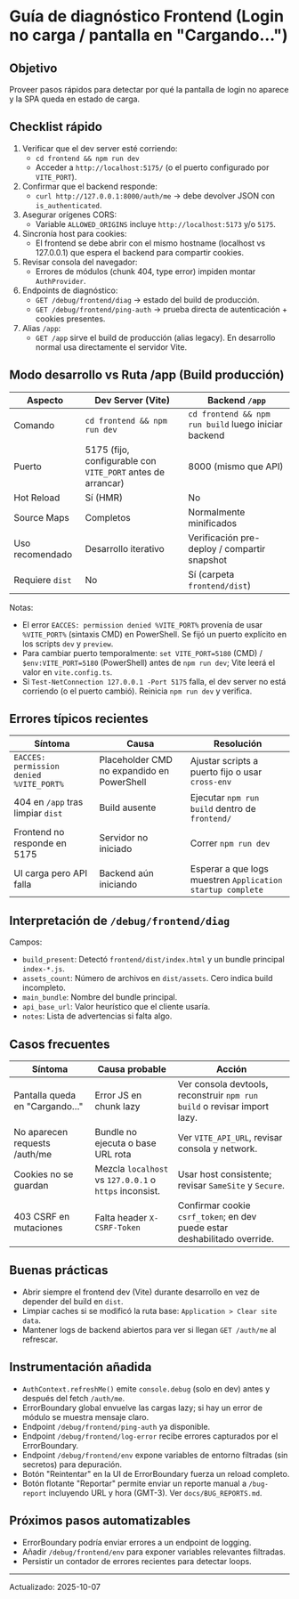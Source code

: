 <!-- NG-HEADER: Nombre de archivo: FRONTEND_DEBUG.md -->
<!-- NG-HEADER: Ubicación: docs/FRONTEND_DEBUG.md -->
<!-- NG-HEADER: Descripción: Guía de diagnóstico de frontend (login/carga) -->
<!-- NG-HEADER: Lineamientos: Ver AGENTS.md -->

# Guía de diagnóstico Frontend (Login no carga / pantalla en "Cargando…")

## Objetivo
Proveer pasos rápidos para detectar por qué la pantalla de login no aparece y la SPA queda en estado de carga.

## Checklist rápido
1. Verificar que el dev server esté corriendo:
   - `cd frontend && npm run dev`
   - Acceder a `http://localhost:5175/` (o el puerto configurado por `VITE_PORT`).
2. Confirmar que el backend responde:
   - `curl http://127.0.0.1:8000/auth/me` → debe devolver JSON con `is_authenticated`.
3. Asegurar orígenes CORS:
   - Variable `ALLOWED_ORIGINS` incluye `http://localhost:5173` y/o `5175`.
4. Sincronía host para cookies:
   - El frontend se debe abrir con el mismo hostname (localhost vs 127.0.0.1) que espera el backend para compartir cookies.
5. Revisar consola del navegador:
   - Errores de módulos (chunk 404, type error) impiden montar `AuthProvider`.
6. Endpoints de diagnóstico:
   - `GET /debug/frontend/diag` → estado del build de producción.
   - `GET /debug/frontend/ping-auth` → prueba directa de autenticación + cookies presentes.
7. Alias `/app`:
   - `GET /app` sirve el build de producción (alias legacy). En desarrollo normal usa directamente el servidor Vite.

## Modo desarrollo vs Ruta /app (Build producción)

| Aspecto | Dev Server (Vite) | Backend `/app` |
|---------|-------------------|----------------|
| Comando | `cd frontend && npm run dev` | `cd frontend && npm run build` luego iniciar backend |
| Puerto  | 5175 (fijo, configurable con `VITE_PORT` antes de arrancar) | 8000 (mismo que API) |
| Hot Reload | Sí (HMR) | No |
| Source Maps | Completos | Normalmente minificados |
| Uso recomendado | Desarrollo iterativo | Verificación pre-deploy / compartir snapshot |
| Requiere `dist` | No | Sí (carpeta `frontend/dist`) |

Notas:
- El error `EACCES: permission denied %VITE_PORT%` provenía de usar `%VITE_PORT%` (sintaxis CMD) en PowerShell. Se fijó un puerto explícito en los scripts `dev` y `preview`.
- Para cambiar puerto temporalmente: `set VITE_PORT=5180` (CMD) / `$env:VITE_PORT=5180` (PowerShell) antes de `npm run dev`; Vite leerá el valor en `vite.config.ts`.
- Si `Test-NetConnection 127.0.0.1 -Port 5175` falla, el dev server no está corriendo (o el puerto cambió). Reinicia `npm run dev` y verifica.

## Errores típicos recientes

| Síntoma | Causa | Resolución |
|---------|-------|------------|
| `EACCES: permission denied %VITE_PORT%` | Placeholder CMD no expandido en PowerShell | Ajustar scripts a puerto fijo o usar `cross-env` |
| 404 en `/app` tras limpiar `dist` | Build ausente | Ejecutar `npm run build` dentro de `frontend/` |
| Frontend no responde en 5175 | Servidor no iniciado | Correr `npm run dev` |
| UI carga pero API falla | Backend aún iniciando | Esperar a que logs muestren `Application startup complete` |

## Interpretación de `/debug/frontend/diag`
Campos:
- `build_present`: Detectó `frontend/dist/index.html` y un bundle principal `index-*.js`.
- `assets_count`: Número de archivos en `dist/assets`. Cero indica build incompleto.
- `main_bundle`: Nombre del bundle principal.
- `api_base_url`: Valor heurístico que el cliente usaría.
- `notes`: Lista de advertencias si falta algo.

## Casos frecuentes
| Síntoma | Causa probable | Acción |
|--------|----------------|-------|
| Pantalla queda en "Cargando…" | Error JS en chunk lazy | Ver consola devtools, reconstruir `npm run build` o revisar import lazy. |
| No aparecen requests /auth/me | Bundle no ejecuta o base URL rota | Ver `VITE_API_URL`, revisar consola y network. |
| Cookies no se guardan | Mezcla `localhost` vs `127.0.0.1` o `https` inconsist. | Usar host consistente; revisar `SameSite` y `Secure`. |
| 403 CSRF en mutaciones | Falta header `X-CSRF-Token` | Confirmar cookie `csrf_token`; en dev puede estar deshabilitado override. |

## Buenas prácticas
- Abrir siempre el frontend dev (Vite) durante desarrollo en vez de depender del build en `dist`.
- Limpiar caches si se modificó la ruta base: `Application > Clear site data`.
- Mantener logs de backend abiertos para ver si llegan `GET /auth/me` al refrescar.

## Instrumentación añadida
- `AuthContext.refreshMe()` emite `console.debug` (solo en dev) antes y después del fetch `/auth/me`.
- ErrorBoundary global envuelve las cargas lazy; si hay un error de módulo se muestra mensaje claro.
- Endpoint `/debug/frontend/ping-auth` ya disponible.
- Endpoint `/debug/frontend/log-error` recibe errores capturados por el ErrorBoundary.
- Endpoint `/debug/frontend/env` expone variables de entorno filtradas (sin secretos) para depuración.
- Botón "Reintentar" en la UI de ErrorBoundary fuerza un reload completo.
 - Botón flotante "Reportar" permite enviar un reporte manual a `/bug-report` incluyendo URL y hora (GMT-3). Ver `docs/BUG_REPORTS.md`.

## Próximos pasos automatizables
- ErrorBoundary podría enviar errores a un endpoint de logging.
- Añadir `/debug/frontend/env` para exponer variables relevantes filtradas.
 - Persistir un contador de errores recientes para detectar loops.

---
Actualizado: 2025-10-07